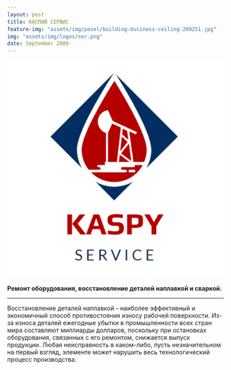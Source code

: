 ```yaml
---
layout: post
title: КАСПИЙ СЕРВИС
feature-img: "assets/img/pexel/building-business-ceiling-209251.jpg"
img: "assets/img/logos/ser.png"
date: September 2009
---
```


<img style="float: center;" src="/assets/img/logos/ser.png"  alt="photo" width="750px"/>

**Ремонт оборудования, восстановление деталей наплавкой и сваркой.**

---
Восстановление деталей наплавкой - наиболее эффективный и экономичный способ противостояния износу рабочей поверхности. Из-за износа деталей ежегодные убытки в промышленности всех стран мира составляют миллиарды долларов, поскольку при остановках оборудования, связанных с его ремонтом, снижается выпуск продукции. Любая неисправность в каком-либо, пусть незначительном на первый взгляд, элементе может нарушить весь технологический процесс производства.
